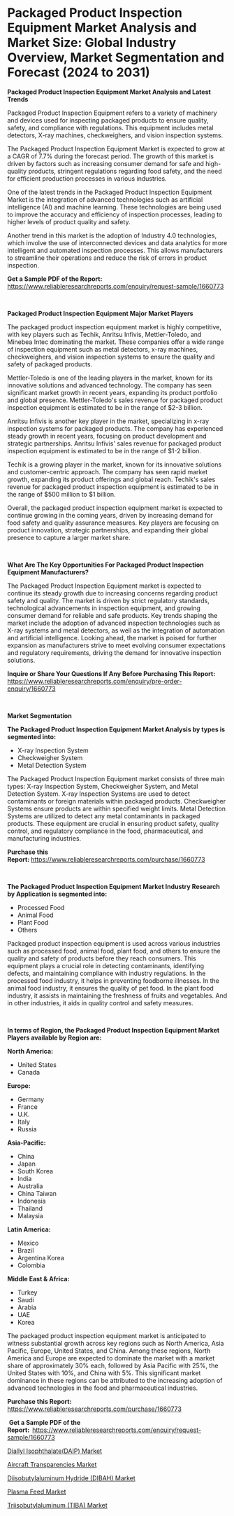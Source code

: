 <p><h1>Packaged Product Inspection Equipment Market Analysis and Market Size: Global Industry Overview, Market Segmentation and Forecast (2024 to 2031)</h1></p><p><strong>Packaged Product Inspection Equipment Market Analysis and Latest Trends</strong></p>
<p><p>Packaged Product Inspection Equipment refers to a variety of machinery and devices used for inspecting packaged products to ensure quality, safety, and compliance with regulations. This equipment includes metal detectors, X-ray machines, checkweighers, and vision inspection systems.</p><p>The Packaged Product Inspection Equipment Market is expected to grow at a CAGR of 7.7% during the forecast period. The growth of this market is driven by factors such as increasing consumer demand for safe and high-quality products, stringent regulations regarding food safety, and the need for efficient production processes in various industries.</p><p>One of the latest trends in the Packaged Product Inspection Equipment Market is the integration of advanced technologies such as artificial intelligence (AI) and machine learning. These technologies are being used to improve the accuracy and efficiency of inspection processes, leading to higher levels of product quality and safety.</p><p>Another trend in this market is the adoption of Industry 4.0 technologies, which involve the use of interconnected devices and data analytics for more intelligent and automated inspection processes. This allows manufacturers to streamline their operations and reduce the risk of errors in product inspection.</p></p>
<p><strong>Get a Sample PDF of the Report:&nbsp;</strong> <a href="https://www.reliableresearchreports.com/enquiry/request-sample/1660773">https://www.reliableresearchreports.com/enquiry/request-sample/1660773</a></p>
<p>&nbsp;</p>
<p><strong>Packaged Product Inspection Equipment Major Market Players</strong></p>
<p><p>The packaged product inspection equipment market is highly competitive, with key players such as Techik, Anritsu Infivis, Mettler-Toledo, and Minebea Intec dominating the market. These companies offer a wide range of inspection equipment such as metal detectors, x-ray machines, checkweighers, and vision inspection systems to ensure the quality and safety of packaged products.</p><p>Mettler-Toledo is one of the leading players in the market, known for its innovative solutions and advanced technology. The company has seen significant market growth in recent years, expanding its product portfolio and global presence. Mettler-Toledo's sales revenue for packaged product inspection equipment is estimated to be in the range of $2-3 billion.</p><p>Anritsu Infivis is another key player in the market, specializing in x-ray inspection systems for packaged products. The company has experienced steady growth in recent years, focusing on product development and strategic partnerships. Anritsu Infivis' sales revenue for packaged product inspection equipment is estimated to be in the range of $1-2 billion.</p><p>Techik is a growing player in the market, known for its innovative solutions and customer-centric approach. The company has seen rapid market growth, expanding its product offerings and global reach. Techik's sales revenue for packaged product inspection equipment is estimated to be in the range of $500 million to $1 billion.</p><p>Overall, the packaged product inspection equipment market is expected to continue growing in the coming years, driven by increasing demand for food safety and quality assurance measures. Key players are focusing on product innovation, strategic partnerships, and expanding their global presence to capture a larger market share.</p></p>
<p>&nbsp;</p>
<p><strong>What Are The Key Opportunities For Packaged Product Inspection Equipment Manufacturers?</strong></p>
<p><p>The Packaged Product Inspection Equipment market is expected to continue its steady growth due to increasing concerns regarding product safety and quality. The market is driven by strict regulatory standards, technological advancements in inspection equipment, and growing consumer demand for reliable and safe products. Key trends shaping the market include the adoption of advanced inspection technologies such as X-ray systems and metal detectors, as well as the integration of automation and artificial intelligence. Looking ahead, the market is poised for further expansion as manufacturers strive to meet evolving consumer expectations and regulatory requirements, driving the demand for innovative inspection solutions.</p></p>
<p><strong>Inquire or Share Your Questions If Any Before Purchasing This Report:</strong> <a href="https://www.reliableresearchreports.com/enquiry/pre-order-enquiry/1660773">https://www.reliableresearchreports.com/enquiry/pre-order-enquiry/1660773</a></p>
<p>&nbsp;</p>
<p><strong>Market Segmentation</strong></p>
<p><strong>The Packaged Product Inspection Equipment Market Analysis by types is segmented into:</strong></p>
<p><ul><li>X-ray Inspection System</li><li>Checkweigher System</li><li>Metal Detection System</li></ul></p>
<p><p>The Packaged Product Inspection Equipment market consists of three main types: X-ray Inspection System, Checkweigher System, and Metal Detection System. X-ray Inspection Systems are used to detect contaminants or foreign materials within packaged products. Checkweigher Systems ensure products are within specified weight limits. Metal Detection Systems are utilized to detect any metal contaminants in packaged products. These equipment are crucial in ensuring product safety, quality control, and regulatory compliance in the food, pharmaceutical, and manufacturing industries.</p></p>
<p><strong>Purchase this Report:&nbsp;</strong><a href="https://www.reliableresearchreports.com/purchase/1660773">https://www.reliableresearchreports.com/purchase/1660773</a></p>
<p>&nbsp;</p>
<p><strong>The Packaged Product Inspection Equipment Market Industry Research by Application is segmented into:</strong></p>
<p><ul><li>Processed Food</li><li>Animal Food</li><li>Plant Food</li><li>Others</li></ul></p>
<p><p>Packaged product inspection equipment is used across various industries such as processed food, animal food, plant food, and others to ensure the quality and safety of products before they reach consumers. This equipment plays a crucial role in detecting contaminants, identifying defects, and maintaining compliance with industry regulations. In the processed food industry, it helps in preventing foodborne illnesses. In the animal food industry, it ensures the quality of pet food. In the plant food industry, it assists in maintaining the freshness of fruits and vegetables. And in other industries, it aids in quality control and safety measures.</p></p>
<p>&nbsp;</p>
<p><strong>In terms of Region, the Packaged Product Inspection Equipment Market Players available by Region are:</strong></p>
<p>
    <p> <strong> North America: </strong>
        <ul>
            <li>United States</li>
            <li>Canada</li>
        </ul>
        </p> 
    <p> <strong> Europe: </strong>
        <ul>
            <li>Germany</li>
            <li>France</li>
            <li>U.K.</li>
            <li>Italy</li>
            <li>Russia</li>
        </ul>
        </p> 
    <p> <strong> Asia-Pacific: </strong>
        <ul>
            <li>China</li>
            <li>Japan</li>
            <li>South Korea</li>
            <li>India</li>
            <li>Australia</li>
            <li>China Taiwan</li>
            <li>Indonesia</li>
            <li>Thailand</li>
            <li>Malaysia</li>
        </ul>
        </p> 
    <p> <strong> Latin America: </strong>
        <ul>
            <li>Mexico</li>
            <li>Brazil</li>
            <li>Argentina Korea</li>
            <li>Colombia</li>
        </ul>
        </p> 
    <p> <strong> Middle East & Africa: </strong>
        <ul>
            <li>Turkey</li>
            <li>Saudi</li>
            <li>Arabia</li>
            <li>UAE</li>
            <li>Korea</li>
        </ul>
    </p>
    </p>
<p><p>The packaged product inspection equipment market is anticipated to witness substantial growth across key regions such as North America, Asia Pacific, Europe, United States, and China. Among these regions, North America and Europe are expected to dominate the market with a market share of approximately 30% each, followed by Asia Pacific with 25%, the United States with 10%, and China with 5%. This significant market dominance in these regions can be attributed to the increasing adoption of advanced technologies in the food and pharmaceutical industries.</p></p>
<p><strong>Purchase this Report: </strong><a href="https://www.reliableresearchreports.com/purchase/1660773">https://www.reliableresearchreports.com/purchase/1660773</a></p>
<p>&nbsp;<strong>Get a Sample PDF of the Report:&nbsp;&nbsp;</strong><a href="https://www.reliableresearchreports.com/enquiry/request-sample/1660773">https://www.reliableresearchreports.com/enquiry/request-sample/1660773</a></p>
<p><strong></strong></p>
<p><p><a href="https://scarlet-rocket-c63.notion.site/Diallyl-Isophthalate-DAIP-Market-Size-Growth-Outlook-from-2024-to-2031-projecting-at-Market-s-Tre-5ec1cb7cc1f14d35abf1d1b2a9c3475f">Diallyl Isophthalate(DAIP) Market</a></p><p><a href="https://view.publitas.com/reportprime-1/aircraft-transparencies-market-research-report-reveals-the-latest-trends-and-opportunities-of-this-market-for-period-from-2024-2031/">Aircraft Transparencies Market</a></p><p><a href="https://zircon-bluebell-299.notion.site/Diisobutylaluminum-Hydride-DIBAH-Market-Size-Focuses-on-Market-Dynamics-In-Depth-Analysis-and-Fut-2602a16a5ba14df0a9c662165cc745d4">Diisobutylaluminum Hydride (DIBAH) Market</a></p><p><a href="https://view.publitas.com/reportprime-1/plasma-feed-market-provides-detailed-segmentation-of-this-market-based-on-type-application-and-region-and-forecast-for-the-period-from-2024-2031/">Plasma Feed Market</a></p><p><a href="https://fearless-okapi-6c8.notion.site/Insights-into-Triisobutylaluminum-TIBA-Market-Size-Analysing-Market-Share-Trends-and-Growth-fro-f5957dd225134d85b7b8a9eefa8d2e0c">Triisobutylaluminum (TIBA) Market</a></p></p>